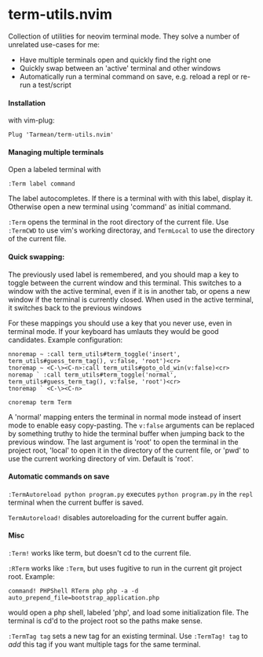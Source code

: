 # term-utils.nvim

Collection of utilities for neovim terminal mode. They solve a number of unrelated use-cases for me:

- Have multiple terminals open and quickly find the right one
- Quickly swap between an 'active' terminal and other windows
- Automatically run a terminal command on save, e.g. reload a repl or re-run a
  test/script


#### Installation

with vim-plug:

    Plug 'Tarmean/term-utils.nvim'

#### Managing multiple terminals

Open a labeled terminal with

    :Term label command

The label autocompletes. If there is a terminal with with this label, display
it. Otherwise open a new terminal using 'command' as initial command.

`:Term` opens the terminal in the root directory of the current file. Use `:TermCWD` to use vim's working directoray, and `TermLocal` to use the directory of the current file.

#### Quick swapping:

The previously used label is remembered, and you should map a key to toggle between the current window and this terminal. This switches to a window with the active terminal, even if it is in another tab, or opens a new window if the terminal is currently closed. When used in the active terminal, it switches back to the previous windows

For these mappings you should use a key that you never use, even in terminal mode. If your keyboard has umlauts they would be good candidates. Example configuration:

    nnoremap ~ :call term_utils#term_toggle('insert', term_utils#guess_term_tag(), v:false, 'root')<cr>
    tnoremap ~ <C-\><C-n>:call term_utils#goto_old_win(v:false)<cr>
    noremap ` :call term_utils#term_toggle('normal', term_utils#guess_term_tag(), v:false, 'root')<cr>
    tnoremap ` <C-\><C-n>

    cnoremap term Term


A 'normal' mapping enters the terminal in normal mode instead of insert mode to enable easy copy-pasting. The `v:false` arguments can be replaced by something truthy to hide the terminal buffer when jumping back to the previous window.
The last argument is 'root' to open the terminal in the project root, 'local' to open it in the directory of the current file, or 'pwd' to use the current working directory of vim. Default is 'root'.



#### Automatic commands on save

`:TermAutoreload python program.py` executes `python program.py` in the `repl` terminal when the current buffer is saved. 

`TermAutoreload!` disables autoreloading for the current buffer again.

#### Misc

`:Term!` works like term, but doesn't cd to the current file.

`:RTerm` works like `:Term`, but uses fugitive to run in the current git project root. Example:

    command! PHPShell RTerm php php -a -d auto_prepend_file=bootstrap_application.php

would open a php shell, labeled 'php', and load some initialization file. The terminal is cd'd to the project root so the paths make sense.


`:TermTag tag` sets a new tag for an existing terminal. Use `:TermTag! tag` to *add* this tag if you want multiple tags for the same terminal.



